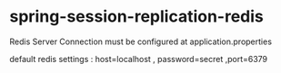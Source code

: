 # spring-session-replication-redis

Redis Server Connection must be configured at application.properties

default redis settings : host=localhost , password=secret ,port=6379
